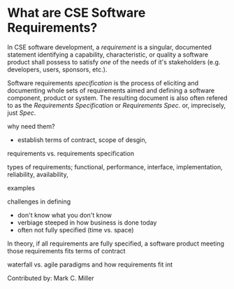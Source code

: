 
# What are CSE Software Requirements?

In CSE software development, a *requirement* is a singular, documented statement identifying a capability, characteristic, or
quality a software product shall possess to satisfy *one* of the needs of it's stakeholders (e.g. developers, users, sponsors, etc.).

Software requirements *specification* is the process of eliciting and documenting whole sets of requirements aimed and defining
a software component, product or system. The resulting document is also often refered to as the *Requirements Specification* or
*Requirements Spec.* or, imprecisely, just *Spec*.




why need them?
- establish terms of contract, scope of desgin, 

requirements vs. requirements specification

types of requirements; functional, performance, interface, implementation, reliability, availability, 

examples

challenges in defining
- don't know what you don't know
- verbiage steeped in how business is done today
- often not fully specified (time vs. space)


In theory, if all requirements are fully specified, a software product meeting those requirements fits terms of contract

waterfall vs. agile paradigms and how requirements fit int


Contributed by: Mark C. Miller
